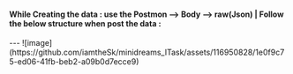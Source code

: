 <h4>While Creating the data : use the Postmon --> Body --> raw(Json) | Follow the below structure when post the data : </h4>
---
![image](https://github.com/iamtheSk/minidreams_ITask/assets/116950828/1e0f9c75-ed06-41fb-beb2-a09b0d7ecce9)
